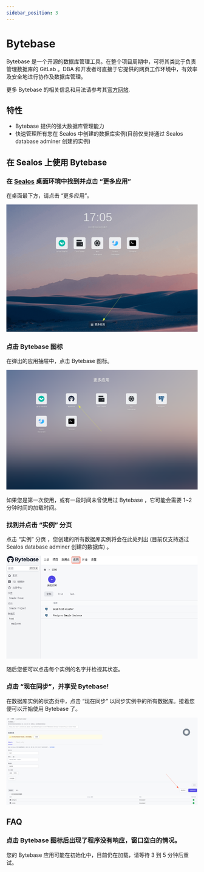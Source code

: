 ```yaml
---
sidebar_position: 3
---
```

# Bytebase

Bytebase 是一个开源的数据库管理工具。在整个项目周期中，可将其类比于负责管理数据库的 GitLab 。DBA 和开发者可直接于它提供的网页工作环境中，有效率及安全地进行协作及数据库管理。

更多 Bytebase 的相关信息和用法请参考其[官方网站](https://www.bytebase.com/docs/).

## 特性

* Bytebase 提供的强大数据库管理能力
* 快速管理所有您在 Sealos 中创建的数据库实例(目前仅支持通过 Sealos database adminer 创建的实例)

## 在 Sealos 上使用 Bytebase
### 在 [Sealos](https://cloud.sealos.io) 桌面环境中找到并点击 “更多应用”

在桌面最下方，请点击 “更多应用”。

![Navigate to 'more applications' on the Sealos desktop](./images/01_zh.png)
### 点击 Bytebase 图标

在弹出的应用抽屉中，点击 Bytebase 图标。

![Click on the Bytebase icon](./images/02_zh.png)

如果您是第一次使用，或有一段时间未曾使用过 Bytebase ，它可能会需要 1~2 分钟时间的加载时间。
### 找到并点击 “实例” 分页

点击 “实例” 分页 ，您创建的所有数据库实例将会在此处列出 (目前仅支持透过 Sealos database adminer 创建的数据库) 。

![Navigate and click the 'Instance' tab](./images/03_zh.png)

随后您便可以点击每个实例的名字并检视其状态。
### 点击 “现在同步”，并享受 Bytebase!

在数据库实例的状态页中，点击 “现在同步” 以同步实例中的所有数据库。接着您便可以开始使用 Bytebase 了。

![Click 'Sync Now' and viola!](./images/04_zh.png)
## FAQ
### 点击 Bytebase 图标后出现了程序没有响应，窗口空白的情况。

您的 Bytebase 应用可能在初始化中，目前仍在加载，请等待 3 到 5 分钟后重试。
